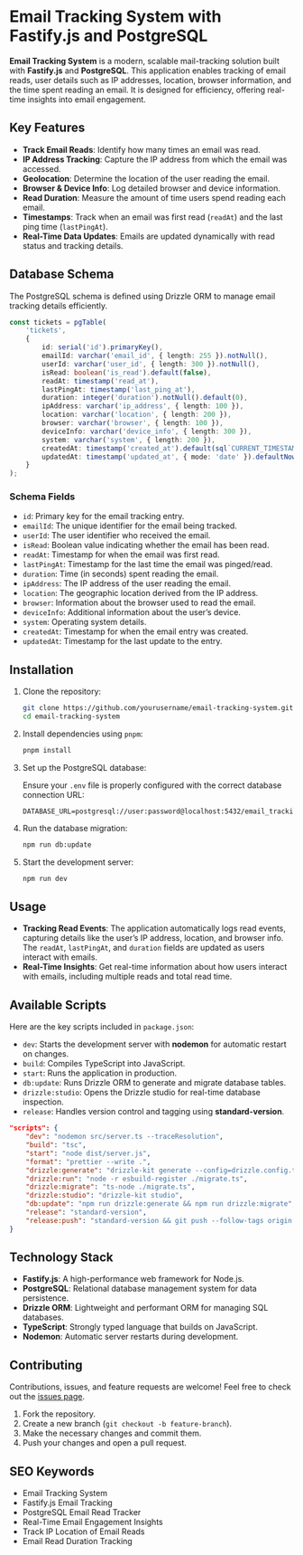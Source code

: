 # Email Tracking System with Fastify.js and PostgreSQL

**Email Tracking System** is a modern, scalable mail-tracking solution built with **Fastify.js** and **PostgreSQL**. This application enables tracking of email reads, user details such as IP addresses, location, browser information, and the time spent reading an email. It is designed for efficiency, offering real-time insights into email engagement.

## Key Features

- **Track Email Reads**: Identify how many times an email was read.
- **IP Address Tracking**: Capture the IP address from which the email was accessed.
- **Geolocation**: Determine the location of the user reading the email.
- **Browser & Device Info**: Log detailed browser and device information.
- **Read Duration**: Measure the amount of time users spend reading each email.
- **Timestamps**: Track when an email was first read (`readAt`) and the last ping time (`lastPingAt`).
- **Real-Time Data Updates**: Emails are updated dynamically with read status and tracking details.

## Database Schema

The PostgreSQL schema is defined using Drizzle ORM to manage email tracking details efficiently.

```ts
const tickets = pgTable(
    'tickets',
    {
        id: serial('id').primaryKey(),
        emailId: varchar('email_id', { length: 255 }).notNull(),
        userId: varchar('user_id', { length: 300 }).notNull(),
        isRead: boolean('is_read').default(false),
        readAt: timestamp('read_at'),
        lastPingAt: timestamp('last_ping_at'),
        duration: integer('duration').notNull().default(0),
        ipAddress: varchar('ip_address', { length: 100 }),
        location: varchar('location', { length: 200 }),
        browser: varchar('browser', { length: 100 }),
        deviceInfo: varchar('device_info', { length: 300 }),
        system: varchar('system', { length: 200 }),
        createdAt: timestamp('created_at').default(sql`CURRENT_TIMESTAMP`),
        updatedAt: timestamp('updated_at', { mode: 'date' }).defaultNow(),
    }
);
```

### Schema Fields

- `id`: Primary key for the email tracking entry.
- `emailId`: The unique identifier for the email being tracked.
- `userId`: The user identifier who received the email.
- `isRead`: Boolean value indicating whether the email has been read.
- `readAt`: Timestamp for when the email was first read.
- `lastPingAt`: Timestamp for the last time the email was pinged/read.
- `duration`: Time (in seconds) spent reading the email.
- `ipAddress`: The IP address of the user reading the email.
- `location`: The geographic location derived from the IP address.
- `browser`: Information about the browser used to read the email.
- `deviceInfo`: Additional information about the user’s device.
- `system`: Operating system details.
- `createdAt`: Timestamp for when the email entry was created.
- `updatedAt`: Timestamp for the last update to the entry.

## Installation

1. Clone the repository:

   ```bash
   git clone https://github.com/yourusername/email-tracking-system.git
   cd email-tracking-system
   ```

2. Install dependencies using `pnpm`:

   ```bash
   pnpm install
   ```

3. Set up the PostgreSQL database:

   Ensure your `.env` file is properly configured with the correct database connection URL:

   ```env
   DATABASE_URL=postgresql://user:password@localhost:5432/email_tracking
   ```

4. Run the database migration:

   ```bash
   npm run db:update
   ```

5. Start the development server:

   ```bash
   npm run dev
   ```

## Usage

- **Tracking Read Events**: The application automatically logs read events, capturing details like the user’s IP address, location, and browser info. The `readAt`, `lastPingAt`, and `duration` fields are updated as users interact with emails.
- **Real-Time Insights**: Get real-time information about how users interact with emails, including multiple reads and total read time.

## Available Scripts

Here are the key scripts included in `package.json`:

- `dev`: Starts the development server with **nodemon** for automatic restart on changes.
- `build`: Compiles TypeScript into JavaScript.
- `start`: Runs the application in production.
- `db:update`: Runs Drizzle ORM to generate and migrate database tables.
- `drizzle:studio`: Opens the Drizzle studio for real-time database inspection.
- `release`: Handles version control and tagging using **standard-version**.

```json
"scripts": {
    "dev": "nodemon src/server.ts --traceResolution",
    "build": "tsc",
    "start": "node dist/server.js",
    "format": "prettier --write .",
    "drizzle:generate": "drizzle-kit generate --config=drizzle.config.ts",
    "drizzle:run": "node -r esbuild-register ./migrate.ts",
    "drizzle:migrate": "ts-node ./migrate.ts",
    "drizzle:studio": "drizzle-kit studio",
    "db:update": "npm run drizzle:generate && npm run drizzle:migrate",
    "release": "standard-version",
    "release:push": "standard-version && git push --follow-tags origin main"
}
```

## Technology Stack

- **Fastify.js**: A high-performance web framework for Node.js.
- **PostgreSQL**: Relational database management system for data persistence.
- **Drizzle ORM**: Lightweight and performant ORM for managing SQL databases.
- **TypeScript**: Strongly typed language that builds on JavaScript.
- **Nodemon**: Automatic server restarts during development.

## Contributing

Contributions, issues, and feature requests are welcome! Feel free to check out the [issues page](https://github.com/yourusername/email-tracking-system/issues).

1. Fork the repository.
2. Create a new branch (`git checkout -b feature-branch`).
3. Make the necessary changes and commit them.
4. Push your changes and open a pull request.


## SEO Keywords

- Email Tracking System
- Fastify.js Email Tracking
- PostgreSQL Email Read Tracker
- Real-Time Email Engagement Insights
- Track IP Location of Email Reads
- Email Read Duration Tracking
